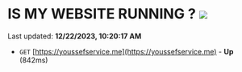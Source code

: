 # IS MY WEBSITE RUNNING ? [![](https://img.shields.io/static/v1?label=Sponsor&message=%E2%9D%A4&logo=GitHub&color=%23fe8e86)](https://github.com/sponsors/<username>)

Last updated: **12/22/2023, 10:20:17 AM**

- `GET` [https://youssefservice.me](https://youssefservice.me) - **Up** (842ms)
